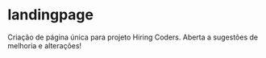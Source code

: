 # landingpage
Criação de página única para projeto Hiring Coders.
Aberta a sugestões de melhoria e alterações!
